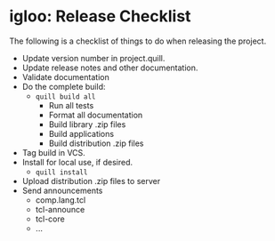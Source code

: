 # igloo: Release Checklist

The following is a checklist of things to do when releasing the
project.

* Update version number in project.quill.
* Update release notes and other documentation.
* Validate documentation
* Do the complete build: 
  * `quill build all`
    * Run all tests
    * Format all documentation
    * Build library .zip files
    * Build applications
    * Build distribution .zip files
* Tag build in VCS.
* Install for local use, if desired.
  * `quill install`
* Upload distribution .zip files to server
* Send announcements
  * comp.lang.tcl
  * tcl-announce
  * tcl-core
  * ...
